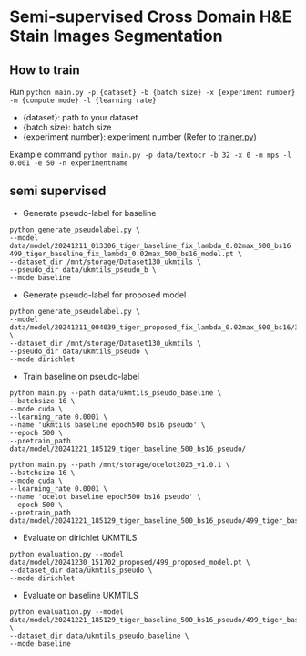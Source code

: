 # Semi-supervised Cross Domain H&E Stain Images Segmentation

## How to train
Run `python main.py -p {dataset} -b {batch size} -x {experiment number} -m {compute mode} -l {learning rate}`

- {dataset}: path to your dataset 
- {batch size}: batch size 
- {experiment number}: experiment number (Refer to [trainer.py](src/service/trainer.py))  

Example command 
`python main.py -p data/textocr -b 32 -x 0 -m mps -l 0.001 -e 50 -n experimentname`

## semi supervised
* Generate pseudo-label for baseline
```
python generate_pseudolabel.py \
--model data/model/20241211_013306_tiger_baseline_fix_lambda_0.02max_500_bs16 499_tiger_baseline_fix_lambda_0.02max_500_bs16_model.pt \
--dataset_dir /mnt/storage/Dataset130_ukmtils \
--pseudo_dir data/ukmtils_pseudo_b \
--mode baseline
```
* Generate pseudo-label for proposed model
```
python generate_pseudolabel.py \
--model data/model/20241211_004039_tiger_proposed_fix_lambda_0.02max_500_bs16/361_tiger_proposed_fix_lambda_0.02max_500_bs16_model.pt \
--dataset_dir /mnt/storage/Dataset130_ukmtils \
--pseudo_dir data/ukmtils_pseudo \
--mode dirichlet
```

* Train baseline on pseudo-label
```
python main.py --path data/ukmtils_pseudo_baseline \
--batchsize 16 \
--mode cuda \
--learning_rate 0.0001 \
--name 'ukmtils baseline epoch500 bs16 pseudo' \
--epoch 500 \ 
--pretrain_path data/model/20241221_185129_tiger_baseline_500_bs16_pseudo/
```

```
python main.py --path /mnt/storage/ocelot2023_v1.0.1 \
--batchsize 16 \
--mode cuda \
--learning_rate 0.0001 \
--name 'ocelot baseline epoch500 bs16 pseudo' \
--epoch 500 \
--pretrain_path data/model/20241221_185129_tiger_baseline_500_bs16_pseudo/499_tiger_baseline_500_bs16_pseudo_model.pt
```

* Evaluate on dirichlet UKMTILS
```
python evaluation.py --model data/model/20241230_151702_proposed/499_proposed_model.pt \
--dataset_dir data/ukmtils_pseudo \         
--mode dirichlet
```

* Evaluate on baseline UKMTILS
```
python evaluation.py --model data/model/20241221_185129_tiger_baseline_500_bs16_pseudo/499_tiger_baseline_500_bs16_pseudo_model.pt \
--dataset_dir data/ukmtils_pseudo_baseline \
--mode baseline 
```